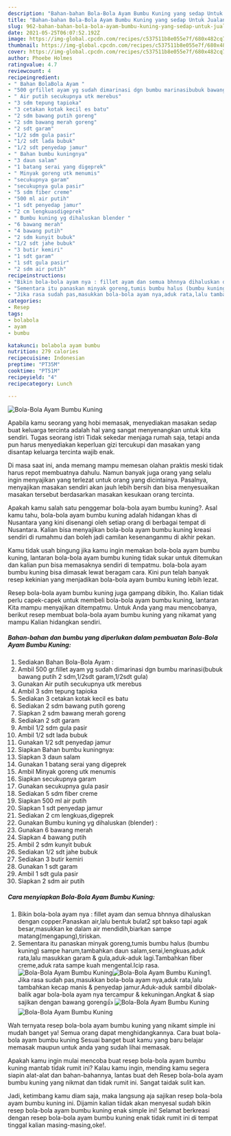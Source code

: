 ```yaml
---
description: "Bahan-bahan Bola-Bola Ayam Bumbu Kuning yang sedap Untuk Jualan"
title: "Bahan-bahan Bola-Bola Ayam Bumbu Kuning yang sedap Untuk Jualan"
slug: 962-bahan-bahan-bola-bola-ayam-bumbu-kuning-yang-sedap-untuk-jualan
date: 2021-05-25T06:07:52.192Z
image: https://img-global.cpcdn.com/recipes/c537511b8e055e7f/680x482cq70/bola-bola-ayam-bumbu-kuning-foto-resep-utama.jpg
thumbnail: https://img-global.cpcdn.com/recipes/c537511b8e055e7f/680x482cq70/bola-bola-ayam-bumbu-kuning-foto-resep-utama.jpg
cover: https://img-global.cpcdn.com/recipes/c537511b8e055e7f/680x482cq70/bola-bola-ayam-bumbu-kuning-foto-resep-utama.jpg
author: Phoebe Holmes
ratingvalue: 4.7
reviewcount: 4
recipeingredient:
- " Bahan BolaBola Ayam "
- "500 grfillet ayam yg sudah dimarinasi dgn bumbu marinasibubuk bawang putih 2 sdm12sdt garam12sdt gula"
- " Air putih secukupnya utk merebus"
- "3 sdm tepung tapioka"
- "3 cetakan kotak kecil es batu"
- "2 sdm bawang putih goreng"
- "2 sdm bawang merah goreng"
- "2 sdt garam"
- "1/2 sdm gula pasir"
- "1/2 sdt lada bubuk"
- "1/2 sdt penyedap jamur"
- " Bahan bumbu kuningnya"
- "3 daun salam"
- "1 batang serai yang digeprek"
- " Minyak goreng utk menumis"
- "secukupnya garam"
- "secukupnya gula pasir"
- "5 sdm fiber creme"
- "500 ml air putih"
- "1 sdt penyedap jamur"
- "2 cm lengkuasdigeprek"
- " Bumbu kuning yg dihaluskan blender "
- "6 bawang merah"
- "4 bawang putih"
- "2 sdm kunyit bubuk"
- "1/2 sdt jahe bubuk"
- "3 butir kemiri"
- "1 sdt garam"
- "1 sdt gula pasir"
- "2 sdm air putih"
recipeinstructions:
- "Bikin bola-bola ayam nya : fillet ayam dan semua bhnnya dihaluskan dengan copper.Panaskan air,lalu bentuk bulat2 spt bakso tapi agak besar,masukkan ke dalam air mendidih,biarkan sampe matang(mengapung),tiriskan."
- "Sementara itu panaskan minyak goreng,tumis bumbu halus (bumbu kuning) sampe harum,tambahkan daun salam,serai,lengkuas,aduk rata,lalu masukkan garam &amp; gula,aduk-aduk lagi.Tambahkan fiber creme,aduk rata sampe kuah mengental.Icip rasa."
- "Jika rasa sudah pas,masukkan bola-bola ayam nya,aduk rata,lalu tambahkan kecap manis &amp; penyedap jamur.Aduk-aduk sambil dibolak-balik agar bola-bola ayam nya tercampur &amp; kekuningan.Angkat &amp; siap sajikan dengan bawang goreng👍"
categories:
- Resep
tags:
- bolabola
- ayam
- bumbu

katakunci: bolabola ayam bumbu 
nutrition: 279 calories
recipecuisine: Indonesian
preptime: "PT35M"
cooktime: "PT51M"
recipeyield: "4"
recipecategory: Lunch

---
```



![Bola-Bola Ayam Bumbu Kuning](https://img-global.cpcdn.com/recipes/c537511b8e055e7f/680x482cq70/bola-bola-ayam-bumbu-kuning-foto-resep-utama.jpg)

Apabila kamu seorang yang hobi memasak, menyediakan masakan sedap buat keluarga tercinta adalah hal yang sangat menyenangkan untuk kita sendiri. Tugas seorang istri Tidak sekedar menjaga rumah saja, tetapi anda pun harus menyediakan keperluan gizi tercukupi dan masakan yang disantap keluarga tercinta wajib enak.

Di masa  saat ini, anda memang mampu memesan olahan praktis meski tidak harus repot membuatnya dahulu. Namun banyak juga orang yang selalu ingin menyajikan yang terlezat untuk orang yang dicintainya. Pasalnya, menyajikan masakan sendiri akan jauh lebih bersih dan bisa menyesuaikan masakan tersebut berdasarkan masakan kesukaan orang tercinta. 



Apakah kamu salah satu penggemar bola-bola ayam bumbu kuning?. Asal kamu tahu, bola-bola ayam bumbu kuning adalah hidangan khas di Nusantara yang kini disenangi oleh setiap orang di berbagai tempat di Nusantara. Kalian bisa menyajikan bola-bola ayam bumbu kuning kreasi sendiri di rumahmu dan boleh jadi camilan kesenanganmu di akhir pekan.

Kamu tidak usah bingung jika kamu ingin memakan bola-bola ayam bumbu kuning, lantaran bola-bola ayam bumbu kuning tidak sukar untuk ditemukan dan kalian pun bisa memasaknya sendiri di tempatmu. bola-bola ayam bumbu kuning bisa dimasak lewat beragam cara. Kini pun telah banyak resep kekinian yang menjadikan bola-bola ayam bumbu kuning lebih lezat.

Resep bola-bola ayam bumbu kuning juga gampang dibikin, lho. Kalian tidak perlu capek-capek untuk membeli bola-bola ayam bumbu kuning, lantaran Kita mampu menyajikan ditempatmu. Untuk Anda yang mau mencobanya, berikut resep membuat bola-bola ayam bumbu kuning yang nikamat yang mampu Kalian hidangkan sendiri.

<!--inarticleads1-->

##### Bahan-bahan dan bumbu yang diperlukan dalam pembuatan Bola-Bola Ayam Bumbu Kuning:

1. Sediakan  Bahan Bola-Bola Ayam :
1. Ambil 500 gr.fillet ayam yg sudah dimarinasi dgn bumbu marinasi(bubuk bawang putih 2 sdm,1/2sdt garam,1/2sdt gula)
1. Gunakan  Air putih secukupnya utk merebus
1. Ambil 3 sdm tepung tapioka
1. Sediakan 3 cetakan kotak kecil es batu
1. Sediakan 2 sdm bawang putih goreng
1. Siapkan 2 sdm bawang merah goreng
1. Sediakan 2 sdt garam
1. Ambil 1/2 sdm gula pasir
1. Ambil 1/2 sdt lada bubuk
1. Gunakan 1/2 sdt penyedap jamur
1. Siapkan  Bahan bumbu kuningnya:
1. Siapkan 3 daun salam
1. Gunakan 1 batang serai yang digeprek
1. Ambil  Minyak goreng utk menumis
1. Siapkan secukupnya garam
1. Gunakan secukupnya gula pasir
1. Sediakan 5 sdm fiber creme
1. Siapkan 500 ml air putih
1. Siapkan 1 sdt penyedap jamur
1. Sediakan 2 cm lengkuas,digeprek
1. Gunakan  Bumbu kuning yg dihaluskan (blender) :
1. Gunakan 6 bawang merah
1. Siapkan 4 bawang putih
1. Ambil 2 sdm kunyit bubuk
1. Sediakan 1/2 sdt jahe bubuk
1. Sediakan 3 butir kemiri
1. Gunakan 1 sdt garam
1. Ambil 1 sdt gula pasir
1. Siapkan 2 sdm air putih




<!--inarticleads2-->

##### Cara menyiapkan Bola-Bola Ayam Bumbu Kuning:

1. Bikin bola-bola ayam nya : fillet ayam dan semua bhnnya dihaluskan dengan copper.Panaskan air,lalu bentuk bulat2 spt bakso tapi agak besar,masukkan ke dalam air mendidih,biarkan sampe matang(mengapung),tiriskan.
1. Sementara itu panaskan minyak goreng,tumis bumbu halus (bumbu kuning) sampe harum,tambahkan daun salam,serai,lengkuas,aduk rata,lalu masukkan garam &amp; gula,aduk-aduk lagi.Tambahkan fiber creme,aduk rata sampe kuah mengental.Icip rasa.
<img src="//assets-global.cpcdn.com/assets/icons/button_play-2c75c40dde080a61004c1f40b05d8f140eaff45d7e9e6481dc71c63d2e7c4909.png" alt="Bola-Bola Ayam Bumbu Kuning"><img src="//assets-global.cpcdn.com/assets/icons/button_play-2c75c40dde080a61004c1f40b05d8f140eaff45d7e9e6481dc71c63d2e7c4909.png" alt="Bola-Bola Ayam Bumbu Kuning">1. Jika rasa sudah pas,masukkan bola-bola ayam nya,aduk rata,lalu tambahkan kecap manis &amp; penyedap jamur.Aduk-aduk sambil dibolak-balik agar bola-bola ayam nya tercampur &amp; kekuningan.Angkat &amp; siap sajikan dengan bawang goreng👍
<img src="//assets-global.cpcdn.com/assets/icons/button_play-2c75c40dde080a61004c1f40b05d8f140eaff45d7e9e6481dc71c63d2e7c4909.png" alt="Bola-Bola Ayam Bumbu Kuning"><img src="//assets-global.cpcdn.com/assets/icons/button_play-2c75c40dde080a61004c1f40b05d8f140eaff45d7e9e6481dc71c63d2e7c4909.png" alt="Bola-Bola Ayam Bumbu Kuning">



Wah ternyata resep bola-bola ayam bumbu kuning yang nikamt simple ini mudah banget ya! Semua orang dapat menghidangkannya. Cara buat bola-bola ayam bumbu kuning Sesuai banget buat kamu yang baru belajar memasak maupun untuk anda yang sudah lihai memasak.

Apakah kamu ingin mulai mencoba buat resep bola-bola ayam bumbu kuning mantab tidak rumit ini? Kalau kamu ingin, mending kamu segera siapin alat-alat dan bahan-bahannya, lantas buat deh Resep bola-bola ayam bumbu kuning yang nikmat dan tidak rumit ini. Sangat taidak sulit kan. 

Jadi, ketimbang kamu diam saja, maka langsung aja sajikan resep bola-bola ayam bumbu kuning ini. Dijamin kalian tiidak akan menyesal sudah bikin resep bola-bola ayam bumbu kuning enak simple ini! Selamat berkreasi dengan resep bola-bola ayam bumbu kuning enak tidak rumit ini di tempat tinggal kalian masing-masing,oke!.


